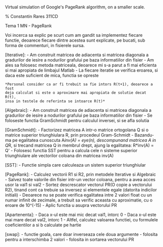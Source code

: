 Virtual simulation of Google's PageRank algorithm, on a smaller scale.

% Constantin Rares 311CD

Tema 1 MN - PageRank

Voi incerca sa explic pe scurt cum am gandit sa implementez fiecare
functie, deoarece fiecare dintre acestea sunt explicate, pe bucati, sub forma 
de commenturi, in fisierele sursa.

  [Iterative]:
    - Am construit matricea de adiacenta si matricea diagonala a gradurilor
    de iesire a nodurilor grafului pe baza informatiilor din fisier
    - Am ales sa folosesc metoda matriceala, deoarece mi s-a parut a fi mai
    eficienta si mai apropiata de limbajul Matlab
    - La fiecare iteratie se verifica eroarea, si daca este suficient de mica,
    functia se opreste
    
    *Personal consider ca ar fi trebuit sa fie intors R(t+1), deoarece a fost
    deja calculat si este o aproximare mai apropiata de solutie decat R(t),
    insa in testele de referinta se intoarce R(t)*
  
  [Algebraic]:
    - Am construit matricea de adiacenta si matricea diagonala a gradurilor
    de iesire a nodurilor grafului pe baza informatiilor din fisier
    - Se foloseste functia GramSchmidt pentru calculul inversei, si se afla
    solutia
  
  [GramSchmidt]:
    - Factorizez matricea A intr-o matrice ortogolana Q si o matrice superior
    triunghiulara R, prin procedeul Gram-Schmidt
    - Bazandu-ma pe egalitatea cunoscuta A*inv(A) = eye(n), descompunand
    matricea A in Q*R, si trecand matricea Q in membrul drept, ajung la
    egalitatea: R*inv(A) = Q'
    - Folosesc functia SST pentru a calcula cele n sisteme superior
    triunghiulare ale vectorilor coloana din matricea inv(A)
  
  [SST]:
    - Functie simpla care calculeaza un sistem superior triunghiular
  
  [PageRank]:
    - Calculez vectorii R1 si R2, prin metodele Iterative si Algebraic
    - Salvez toate valorile din fisier intr-un vector coloana, pentru a avea
    acces usor la val1 si val2
    - Sortez descrescator vectorul PR(O copie a vectorului R2), tinand cont ca
    trebuie sa inversez si elementele egale (datorita indicilor initiali)
    - Deoarece nu se poate verifica egalitatea intre 2 valori float cu un numar
    infinit de zecimale, a trebuit sa verific aceasta cu aproximatie, cu o
    eroare de 10^(-15)
    - Aplic functia u asupra vectorului PR
    
  [Apartenenta]:
    - Daca x-ul este mai mic decat val1, intorc 0
    - Daca x-ul este mai mare decat val2, intorc 1
    - Altfel, calculez valoarea functiei, cu formulele coeficientilor a si b
    calculate pe hartie
    
  [swap]:
    - functie goala, care doar inverseaza cele doua argumente
    - folosita pentru a interschimba 2 valori
    - folosita in sortarea vectorului PR